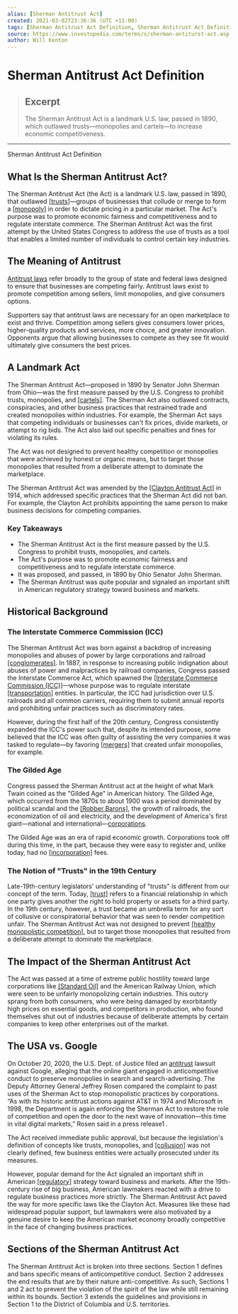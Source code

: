 ```yaml
---
alias: [Sherman Antitrust Act]
created: 2021-03-02T23:36:36 (UTC +11:00)
tags: [Sherman Antitrust Act Definition, Sherman Antitrust Act Definition]
source: https://www.investopedia.com/terms/s/sherman-antiturst-act.asp
author: Will Kenton
---
```


# Sherman Antitrust Act Definition

> ## Excerpt
> The Sherman Antitrust Act is a landmark U.S. law, passed in 1890, which outlawed trusts—monopolies and cartels—to increase economic competitiveness.

---

Sherman Antitrust Act Definition
## What Is the Sherman Antitrust Act?

The Sherman Antitrust Act (the Act) is a landmark U.S. law, passed in 1890, that outlawed [[trusts]](https://www.investopedia.com/terms/t/trustcompany.asp)—groups of businesses that collude or merge to form a [[monopoly]](https://www.investopedia.com/terms/m/monopoly.asp) in order to dictate pricing in a particular market. The Act's purpose was to promote economic fairness and competitiveness and to regulate interstate commerce. The Sherman Antitrust Act was the first attempt by the United States Congress to address the use of trusts as a tool that enables a limited number of individuals to control certain key industries.

## The Meaning of Antitrust

[Antitrust laws](https://www.investopedia.com/terms/a/antitrust.asp) refer broadly to the group of state and federal laws designed to ensure that businesses are competing fairly. Antitrust laws exist to promote competition among sellers, limit monopolies, and give consumers options.

Supporters say that antitrust laws are necessary for an open marketplace to exist and thrive. Competition among sellers gives consumers lower prices, higher-quality products and services, more choice, and greater innovation. Opponents argue that allowing businesses to compete as they see fit would ultimately give consumers the best prices.

## A Landmark Act

The Sherman Antitrust Act—proposed in 1890 by Senator John Sherman from Ohio—was the first measure passed by the U.S. Congress to prohibit trusts, monopolies, and [[cartels]](https://www.investopedia.com/terms/c/cartel.asp). The Sherman Act also outlawed contracts, conspiracies, and other business practices that restrained trade and created monopolies within industries. For example, the Sherman Act says that competing individuals or businesses can't fix prices, divide markets, or attempt to rig bids. The Act also laid out specific penalties and fines for violating its rules.

The Act was not designed to prevent healthy competition or monopolies that were achieved by honest or organic means, but to target those monopolies that resulted from a deliberate attempt to dominate the marketplace.

The Sherman Antitrust Act was amended by the [[Clayton Antitrust Act]](https://www.investopedia.com/terms/c/clayton-antitrust-act.asp) in 1914, which addressed specific practices that the Sherman Act did not ban. For example, the Clayton Act prohibits appointing the same person to make business decisions for competing companies.

### Key Takeaways

-   The Sherman Antitrust Act is the first measure passed by the U.S. Congress to prohibit trusts, monopolies, and cartels.
-   The Act's purpose was to promote economic fairness and competitiveness and to regulate interstate commerce.
-   It was proposed, and passed, in 1890 by Ohio Senator John Sherman.
-   The Sherman Antitrust was quite popular and signaled an important shift in American regulatory strategy toward business and markets.

## Historical Background

### The Interstate Commerce Commission (ICC)

The Sherman Antitrust Act was born against a backdrop of increasing monopolies and abuses of power by large corporations and railroad [[conglomerates]](https://www.investopedia.com/terms/c/conglomerate.asp). In 1887, in response to increasing public indignation about abuses of power and malpractices by railroad companies, Congress passed the Interstate Commerce Act, which spawned the [[Interstate Commerce Commission (ICC)]](https://www.investopedia.com/terms/i/interstate-commerce-commission.asp#)—whose purpose was to regulate interstate [[transportation]](https://www.investopedia.com/articles/investing/100413/how-analyze-transportation-industry.asp) entities. In particular, the ICC had jurisdiction over U.S. railroads and all common carriers, requiring them to submit annual reports and prohibiting unfair practices such as discriminatory rates.

However, during the first half of the 20th century, Congress consistently expanded the ICC's power such that, despite its intended purpose, some believed that the ICC was often guilty of assisting the very companies it was tasked to regulate—by favoring [[mergers]](https://www.investopedia.com/terms/m/merger.asp) that created unfair monopolies, for example.

### The Gilded Age

Congress passed the Sherman Antitrust act at the height of what Mark Twain coined as the "Gilded Age" in American history. The Gilded Age, which occurred from the 1870s to about 1900 was a period dominated by political scandal and the [[Robber Barons]](https://www.investopedia.com/terms/r/robberbarons.asp), the growth of railroads, the economization of oil and electricity, and the development of America's first giant—national and international—[corporations](https://www.investopedia.com/terms/c/corporation.asp).

The Gilded Age was an era of rapid economic growth. Corporations took off during this time, in the part, because they were easy to register and, unlike today, had no [[incorporation]](https://www.investopedia.com/terms/i/incorporate.asp) fees.

### The Notion of "Trusts" in the 19th Century

Late-19th-century legislators' understanding of "trusts" is different from our concept of the term. Today, [[trust]](https://www.investopedia.com/terms/t/trust.asp) refers to a financial relationship in which one party gives another the right to hold property or assets for a third party. In the 19th century, however, a trust became an umbrella term for any sort of collusive or conspiratorial behavior that was seen to render competition unfair. The Sherman Antitrust Act was not designed to prevent [[healthy monopolistic competition]](https://www.investopedia.com/terms/m/monopolisticmarket.asp), but to target those monopolies that resulted from a deliberate attempt to dominate the marketplace.

## The Impact of the Sherman Antitrust Act

The Act was passed at a time of extreme public hostility toward large corporations like [[Standard Oil]](https://www.investopedia.com/articles/economics/08/jd-rockefeller.asp) and the American Railway Union, which were seen to be unfairly monopolizing certain industries. This outcry sprang from both consumers, who were being damaged by exorbitantly high prices on essential goods, and competitors in production, who found themselves shut out of industries because of deliberate attempts by certain companies to keep other enterprises out of the market.

## The USA vs. Google

On October 20, 2020, the U.S. Dept. of Justice filed an [antitrust](https://www.investopedia.com/terms/a/antitrust.asp) lawsuit against Google, alleging that the online giant engaged in anticompetitive conduct to preserve monopolies in search and search-advertising. The Deputy Attorney General Jeffrey Rosen compared the complaint to past uses of the Sherman Act to stop monopolistic practices by corporations. “As with its historic antitrust actions against AT&T in 1974 and Microsoft in 1998, the Department is again enforcing the Sherman Act to restore the role of competition and open the door to the next wave of innovation—this time in vital digital markets,” Rosen said in a press release1 .

The Act received immediate public approval, but because the legislation's definition of concepts like trusts, monopolies, and [[collusion]](https://www.investopedia.com/terms/c/collusion.asp) was not clearly defined, few business entities were actually prosecuted under its measures. 

However, popular demand for the Act signaled an important shift in American [[regulatory]](https://www.investopedia.com/terms/r/regulated-market.asp) strategy toward business and markets. After the 19th-century rise of big business, American lawmakers reacted with a drive to regulate business practices more strictly. The Sherman Antitrust Act paved the way for more specific laws like the Clayton Act. Measures like these had widespread popular support, but lawmakers were also motivated by a genuine desire to keep the American market economy broadly competitive in the face of changing business practices.

## Sections of the Sherman Antitrust Act 

The Sherman Antitrust Act is broken into three sections. Section 1 defines and bans specific means of anticompetitive conduct. Section 2 addresses the end results that are by their nature anti-competitive. As such, Sections 1 and 2 act to prevent the violation of the spirit of the law while still remaining within its bounds. Section 3 extends the guidelines and provisions in Section 1 to the District of Columbia and U.S. territories.
